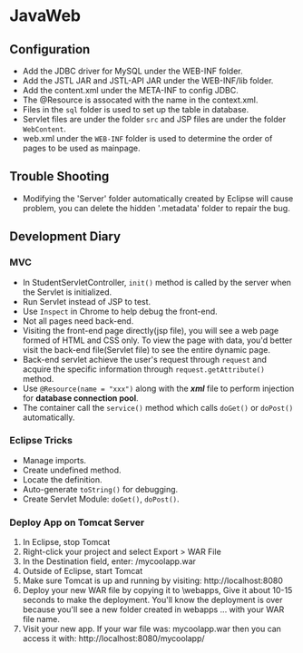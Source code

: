 # JavaWeb
## Configuration
- Add the JDBC driver for MySQL under the WEB-INF folder.
- Add the JSTL JAR and JSTL-API JAR under the WEB-INF/lib folder.
- Add the content.xml under the META-INF to config JDBC.
- The @Resource is assocated with the name in the context.xml.
- Files in the ```sql``` folder is used to set up the table in database.
- Servlet files are under the folder `src` and JSP files are under the folder `WebContent`.
- web.xml under the `WEB-INF` folder is used to determine the order of pages to be used as mainpage.
 
## Trouble Shooting
- Modifying the 'Server' folder automatically created by Eclipse will cause problem, you can delete the hidden '.metadata' folder to repair the bug.

## Development Diary

### MVC
- In StudentServletController, ```init()``` method is called by the server when the Servlet is initialized. 
- Run Servlet instead of JSP to test.
- Use ```Inspect``` in Chrome to help debug the front-end.
- Not all pages need back-end.
- Visiting the front-end page directly(jsp file), you will see a web page formed of HTML and CSS only. To view the page with data, you'd better visit the back-end file(Servlet file) to see the entire dynamic page.
- Back-end servlet achieve the user's request through ```request``` and acquire the specific information through ```request.getAttribute()``` method.
- Use ```@Resource(name = "xxx")``` along with the ***xml*** file to perform injection for **database connection pool**.
- The container call the ```service()``` method which calls ```doGet()``` or ```doPost()``` automatically.

### Eclipse Tricks
- Manage imports.
- Create undefined method.
- Locate the definition.
- Auto-generate ```toString()``` for debugging.
- Create Servlet Module: `doGet()`, `doPost()`.


### Deploy App on Tomcat Server
1. In Eclipse, stop Tomcat
2. Right-click your project and select Export > WAR File
3. In the Destination field, enter: <any-directory>/mycoolapp.war
4. Outside of Eclipse, start Tomcat
5. Make sure Tomcat is up and running by visiting: http://localhost:8080
6. Deploy your new WAR file by copying it to <tomcat-install-directory>\webapps, Give it about 10-15 seconds to make the deployment. You'll know the deployment is over because you'll see a new folder created in webapps ... with your WAR file name.
7. Visit your new app. If your war file was: mycoolapp.war then you can access it with:  http://localhost:8080/mycoolapp/
